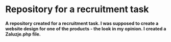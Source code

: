# Repository for a recruitment task

**A repository created for a recruitment task. I was supposed to create a website design for one of the products - the look in my opinion. I created a Zaluzje.php file.**

